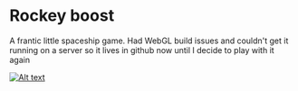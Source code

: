 # Rockey boost

A frantic little spaceship game. Had WebGL build issues and couldn't get it running on a server so it lives in github now until I decide to play with it again

[![Alt text](https://img.youtube.com/vi/https://youtu.be/UEk1Mzmd-dA/0.jpg)](https://www.youtube.com/watch?v=VID)
